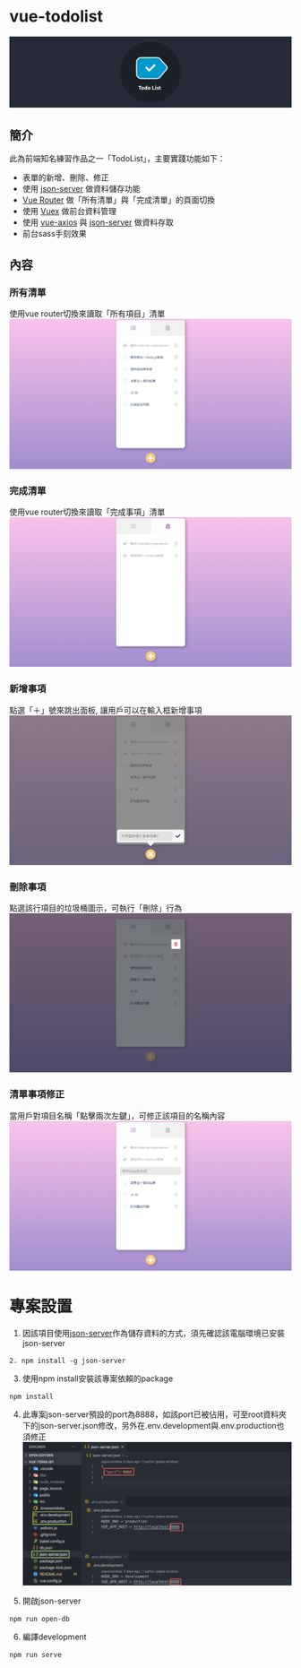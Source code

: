 # vue-todolist
![產品頁面](https://github.com/destiny5420/vue-todolist/blob/develop/page_source/todolist_banner.png)

## 簡介
此為前端知名練習作品之一「TodoList」，主要實踐功能如下：
* 表單的新增、刪除、修正
* 使用 [json-server](https://www.npmjs.com/package/json-server) 做資料儲存功能
* [Vue Router](https://router.vuejs.org) 做「所有清單」與「完成清單」的頁面切換
* 使用 [Vuex](https://vuex.vuejs.org) 做前台資料管理
* 使用 [vue-axios](https://www.npmjs.com/package/vue-axios) 與 [json-server](https://www.npmjs.com/package/json-server) 做資料存取
* 前台sass手刻效果

## 內容
### 所有清單
使用vue router切換來讀取「所有項目」清單
![所有清單](https://github.com/destiny5420/vue-todolist/blob/develop/page_source/all-list.png)

### 完成清單
使用vue router切換來讀取「完成事項」清單
![完成清單](https://github.com/destiny5420/vue-todolist/blob/develop/page_source/done-list.png)

### 新增事項
點選「＋」號來跳出面板, 讓用戶可以在輸入框新增事項
![新增事項](https://github.com/destiny5420/vue-todolist/blob/develop/page_source/create.png)

### 刪除事項
點選該行項目的垃圾桶圖示，可執行「刪除」行為
![刪除事項](https://github.com/destiny5420/vue-todolist/blob/develop/page_source/delete.png)

### 清單事項修正
當用戶對項目名稱「點擊兩次左鍵」，可修正該項目的名稱內容
![清單事項修正](https://github.com/destiny5420/vue-todolist/blob/develop/page_source/editor.png)

# 專案設置
1. 因該項目使用[json-server](https://www.npmjs.com/package/json-server)作為儲存資料的方式，須先確認該電腦環境已安裝json-server
```
2. npm install -g json-server
```

3. 使用npm install安裝該專案依賴的package
```
npm install
```

4. 此專案json-server預設的port為8888，如該port已被佔用，可至root資料夾下的json-server.json修改，另外在.env.development與.env.production也須修正
![ProjectSetting](https://github.com/destiny5420/vue-todolist/blob/develop/page_source/project-setting.png)

5. 開啟json-server
```
npm run open-db
```

6. 編譯development
```
npm run serve
```